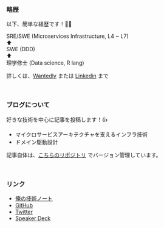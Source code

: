 ### 略歴

以下、簡単な経歴です！🙇🏻‍

SRE/SWE (Microservices Infrastructure, L4 ~ L7)<br>
⬆︎<br>
SWE (DDD)<br>
⬆︎<br>
理学修士 (Data science, R lang)

詳しくは、[Wantedly](https://www.wantedly.com/id/h_hasegawa) または [Linkedin](https://www.linkedin.com/in/%E5%BA%83%E6%A8%B9-%E9%95%B7%E8%B0%B7%E5%B7%9D-21b051175/) まで

<br>

### ブログについて

好きな技術を中心に記事を投稿します！👍

- マイクロサービスアーキテクチャを支えるインフラ技術
- ドメイン駆動設計

記事自体は、[こちらのリポジトリ](https://github.com/hiroki-it/hatenablog) でバージョン管理しています。

<br>

### リンク

- [俺の技術ノート](https://hiroki-it.github.io/tech-notebook/)
- [GitHub](https://github.com/hiroki-it)
- [Twitter](https://twitter.com/Hiroki__IT)
- [Speaker Deck](https://speakerdeck.com/hiroki_hasegawa)

<br>

